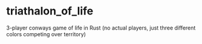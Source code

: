 # triathalon_of_life
3-player conways game of life in Rust (no actual players, just three different colors competing over territory)
